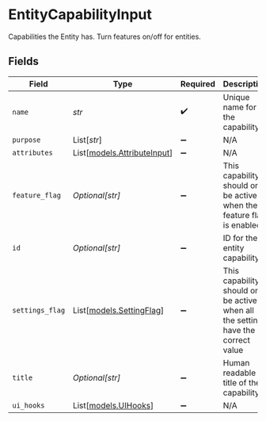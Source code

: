 # EntityCapabilityInput

Capabilities the Entity has. Turn features on/off for entities.


## Fields

| Field                                                                              | Type                                                                               | Required                                                                           | Description                                                                        | Example                                                                            |
| ---------------------------------------------------------------------------------- | ---------------------------------------------------------------------------------- | ---------------------------------------------------------------------------------- | ---------------------------------------------------------------------------------- | ---------------------------------------------------------------------------------- |
| `name`                                                                             | *str*                                                                              | :heavy_check_mark:                                                                 | Unique name for the capability                                                     | customer_messaging                                                                 |
| `purpose`                                                                          | List[*str*]                                                                        | :heavy_minus_sign:                                                                 | N/A                                                                                |                                                                                    |
| `attributes`                                                                       | List[[models.AttributeInput](../models/attributeinput.md)]                         | :heavy_minus_sign:                                                                 | N/A                                                                                |                                                                                    |
| `feature_flag`                                                                     | *Optional[str]*                                                                    | :heavy_minus_sign:                                                                 | This capability should only be active when the feature flag is enabled             | FF_MY_FEATURE_FLAG                                                                 |
| `id`                                                                               | *Optional[str]*                                                                    | :heavy_minus_sign:                                                                 | ID for the entity capability                                                       | d5839b94-ba20-4225-a78e-76951d352bd6                                               |
| `settings_flag`                                                                    | List[[models.SettingFlag](../models/settingflag.md)]                               | :heavy_minus_sign:                                                                 | This capability should only be active when all the settings have the correct value |                                                                                    |
| `title`                                                                            | *Optional[str]*                                                                    | :heavy_minus_sign:                                                                 | Human readable title of the capability                                             | Messaging                                                                          |
| `ui_hooks`                                                                         | List[[models.UIHooks](../models/uihooks.md)]                                       | :heavy_minus_sign:                                                                 | N/A                                                                                |                                                                                    |